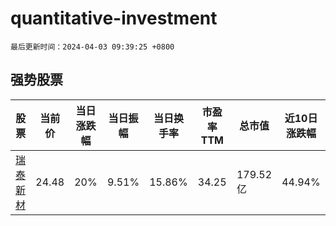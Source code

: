 # quantitative-investment

`最后更新时间：2024-04-03 09:39:25 +0800`

## 强势股票

|股票|当前价|当日涨跌幅|当日振幅|当日换手率|市盈率TTM|总市值|近10日涨跌幅|
|----|----|----|----|----|----|----|----|
|[瑞泰新材](https://xueqiu.com/S/SZ301238)|24.48|20%|9.51%|15.86%|34.25|179.52亿|44.94%|
